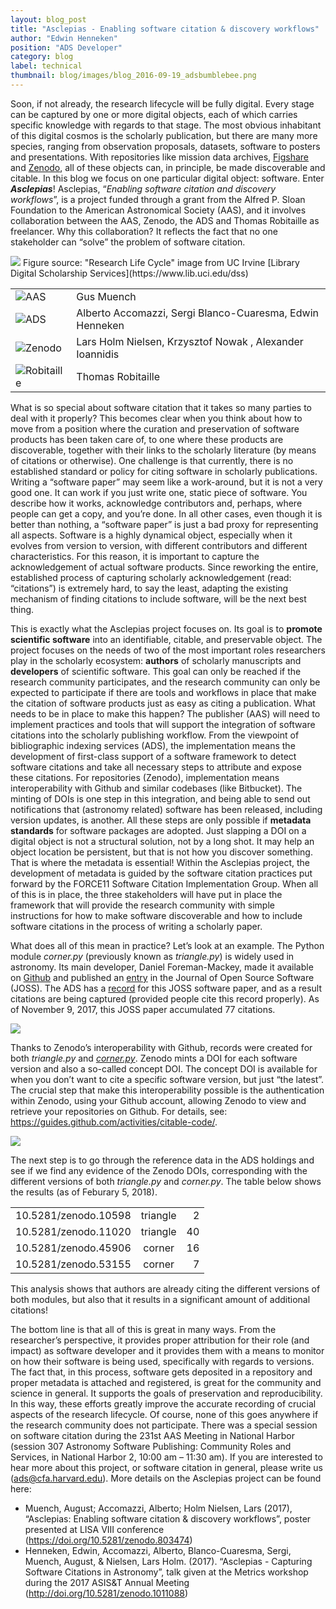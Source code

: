 ```yaml
---
layout: blog_post
title: "Asclepias - Enabling software citation & discovery workflows"
author: "Edwin Henneken"
position: "ADS Developer"
category: blog
label: technical
thumbnail: blog/images/blog_2016-09-19_adsbumblebee.png
---
```

Soon, if not already, the research lifecycle will be fully digital. Every stage can be captured by one or more digital objects, each of which carries specific knowledge with regards to that stage. The most obvious inhabitant of this digital cosmos is the scholarly publication, but there are many more species, ranging from observation proposals, datasets, software to posters and presentations. With repositories like mission data archives, [Figshare](https://figshare.com/) and [Zenodo](https://zenodo.org/), all of these objects can, in principle, be made discoverable and citable. In this blog we focus on one particular digital object: software. Enter ***Asclepias***! Asclepias, “*Enabling software citation and discovery workflows*”, is a project funded through a grant from the Alfred P. Sloan Foundation to the American Astronomical Society (AAS), and it involves collaboration between the AAS, Zenodo, the ADS and Thomas Robitaille as freelancer. Why this collaboration? It reflects the fact that no one stakeholder can “solve” the problem of software citation.

<div class="text-center">
    <img class="img-thumbnail" src="{{ site.baseurl }}/blog/images/blog_2018_02_05_lifecycle.jpg" />
    Figure source: "Research Life Cycle" image from UC Irvine [Library Digital Scholarship Services](https://www.lib.uci.edu/dss)
</div>

|         |           | 
| :------------- |:-------------| 
| <img src="{{site.baseurl}}/blog/images/blog_2018_02_05_AAS_logo.png" alt="AAS" class="img-responsive">        | Gus Muench           | 
| <img src="{{site.baseurl}}/blog/images/blog_2018_02_05_ADS_logo.png" alt="ADS" class="img-responsive">      | Alberto Accomazzi, Sergi Blanco-Cuaresma, Edwin Henneken | 
| <img src="{{site.baseurl}}/blog/images/blog_2018_02_05_Zenodo_logo.png" alt="Zenodo" class="img-responsive">      | Lars Holm Nielsen, Krzysztof Nowak , Alexander Ioannidis      |  
| <img src="{{site.baseurl}}/blog/images/blog_2018_02_05_TR_logo.png" alt="Robitaille" class="img-responsive"> | Thomas Robitaille      | 

What is so special about software citation that it takes so many parties to deal with it properly? This becomes clear when you think about how to move from a position where the curation and preservation of software products has been taken care of, to one where these products are discoverable, together with their links to the scholarly literature (by means of citations or otherwise). One challenge is that currently, there is no established standard or policy for citing software in scholarly publications. Writing a “software paper” may seem like a work-around, but it is not a very good one. It can work if you just write one, static piece of software. You describe how it works, acknowledge contributors and, perhaps, where people can get a copy, and you’re done. In all other cases, even though it is better than nothing, a “software paper” is just a bad proxy for representing all aspects. Software is a highly dynamical object, especially when it evolves from version to version, with different contributors and different characteristics. For this reason, it is important to capture the acknowledgement of actual software products. Since reworking the entire, established process of capturing scholarly acknowledgement (read: “citations”) is extremely hard, to say the least, adapting the existing mechanism of finding citations to include software, will be the next best thing. 

This is exactly what the Asclepias project focuses on. Its goal is to **promote scientific software** into an identifiable, citable, and preservable object. The project focuses on the needs of two of the most important roles researchers play in the scholarly ecosystem: **authors** of scholarly manuscripts and **developers** of scientific software. This goal can only be reached if the research community participates, and the research community can only be expected to participate if there are tools and workflows in place that make the citation of software products just as easy as citing a publication. What needs to be in place to make this happen? The publisher (AAS) will need to implement practices and tools that will support the integration of software citations into the scholarly publishing workflow. From the viewpoint of bibliographic indexing services (ADS), the implementation means the development of first-class support of a software framework to detect software citations and take all necessary steps to attribute and expose these citations. For repositories (Zenodo), implementation means interoperability with Github and similar codebases (like Bitbucket). The minting of DOIs is one step in this integration, and being able to send out notifications that (astronomy related) software has been released, including version updates, is another. All these steps are only possible if **metadata standards** for software packages are adopted. Just slapping a DOI on a digital object is not a structural solution, not by a long shot. It may help an object location be persistent, but that is not how you discover something. That is where the metadata is essential! Within the Asclepias project, the development of metadata is guided by the software citation practices put forward by the FORCE11 Software Citation Implementation Group. When all of this is in place, the three stakeholders will have put in place the framework that will provide the research community with simple instructions for how to make software discoverable and how to include software citations in the process of writing a scholarly paper.

What does all of this mean in practice? Let’s look at an example. The Python module *corner.py* (previously known as *triangle.py*) is widely used in astronomy. Its main developer, Daniel Foreman-Mackey, made it available on [Github](https://github.com/dfm/corner.py) and published an [entry](http://joss.theoj.org/papers/10.21105/joss.00024) in the Journal of Open Source Software (JOSS). The ADS has a [record](http://ui.adsabs.harvard.edu/#abs/2016JOSS.2016...24F/abstract) for this JOSS software paper, and as a result citations are being captured (provided people cite this record properly). As of November 9, 2017, this JOSS paper accumulated 77 citations.

<div class="text-center">
    <img class="img-thumbnail" src="{{ site.baseurl }}/blog/images/blog_2018_02_05_JOSS_corner.jpg" />
</div>

Thanks to Zenodo’s interoperability with Github, records were created for both *triangle.py* and *[corner.py](https://doi.org/10.5281/zenodo.53155)*. Zenodo mints a DOI for each software version and also a so-called concept DOI. The concept DOI is available for when you don’t want to cite a specific software version, but just “the latest”. The crucial step that make this interoperability possible is the authentication within Zenodo, using your Github account, allowing Zenodo to view and retrieve your repositories on Github. For details, see: https://guides.github.com/activities/citable-code/.

<div class="text-center">
    <img class="img-thumbnail" src="{{ site.baseurl }}/blog/images/blog_2018_02_05_Zenodo.jpg" />
</div>

The next step is to go through the reference data in the ADS holdings and see if we find any evidence of the Zenodo DOIs, corresponding with the different versions of both *triangle.py* and *corner.py*. The table below shows the results (as of Feburary 5, 2018).

|        |           |  |
| ------------- |:-------------:| -----:|
| 10.5281/zenodo.10598      | triangle | 2 |
| 10.5281/zenodo.11020      | triangle      |   40 |
| 10.5281/zenodo.45906 | corner      |    16 |
| 10.5281/zenodo.53155 | corner      |    7 |

This analysis shows that authors are already citing the different versions of both modules, but also that it results in a significant amount of additional citations! 

The bottom line is that all of this is great in many ways. From the researcher’s perspective, it provides proper attribution for their role (and impact) as software developer and it provides them with a means to monitor on how their software is being used, specifically with regards to versions. The fact that, in this process, software gets deposited in a repository and proper metadata is attached and registered, is great for the community and science in general. It supports the goals of preservation and reproducibility. In this way, these efforts greatly improve the accurate recording of crucial aspects of the research lifecycle. Of course, none of this goes anywhere if the research community does not participate. There was a special session on software citation during the 231st AAS Meeting in National Harbor (session 307 Astronomy Software Publishing: Community Roles and Services, in National Harbor 2, 10:00 am – 11:30 am). If you are interested to hear more about this project, or software citation in general, please write us ([ads@cfa.harvard.edu](ads@cfa.harvard.edu)). More details on the Asclepias project can be found here: 

* Muench, August; Accomazzi, Alberto; Holm Nielsen, Lars (2017), “Asclepias: Enabling software citation & discovery workflows”, poster presented at LISA VIII conference (https://doi.org/10.5281/zenodo.803474)
* Henneken, Edwin, Accomazzi, Alberto, Blanco-Cuaresma, Sergi, Muench, August, & Nielsen, Lars Holm. (2017). “Asclepias - Capturing Software Citations in Astronomy”, talk given at the Metrics workshop during the 2017 ASIS&T Annual Meeting (http://doi.org/10.5281/zenodo.1011088)